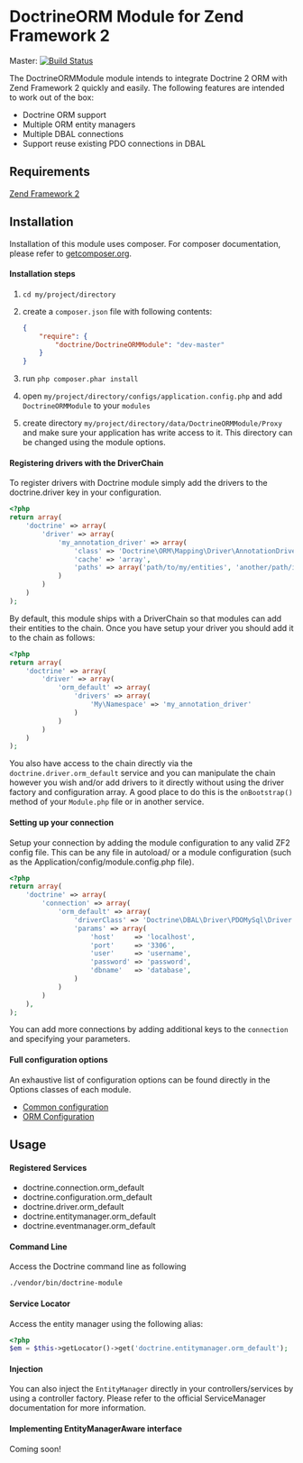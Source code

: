 # DoctrineORM Module for Zend Framework 2

Master: [![Build Status](https://secure.travis-ci.org/doctrine/DoctrineORMModule.png?branch=master)](http://travis-ci.org/doctrine/DoctrineORMModule)

The DoctrineORMModule module intends to integrate Doctrine 2 ORM with Zend Framework 2 quickly
and easily. The following features are intended to work out of the box:

  - Doctrine ORM support
  - Multiple ORM entity managers
  - Multiple DBAL connections
  - Support reuse existing PDO connections in DBAL

## Requirements
[Zend Framework 2](http://www.github.com/zendframework/zf2)

## Installation

Installation of this module uses composer. For composer documentation, please refer to
[getcomposer.org](http://getcomposer.org/).

#### Installation steps

  1. `cd my/project/directory`
  2. create a `composer.json` file with following contents:

     ```json
     {
         "require": {
             "doctrine/DoctrineORMModule": "dev-master"
         }
     }
     ```
  3. run `php composer.phar install`
  4. open `my/project/directory/configs/application.config.php` and add `DoctrineORMModule` to your `modules`
  5. create directory `my/project/directory/data/DoctrineORMModule/Proxy` and make sure your application has write
     access to it. This directory can be changed using the module options.

#### Registering drivers with the DriverChain

To register drivers with Doctrine module simply add the drivers to the doctrine.driver key in your configuration.

```php
<?php
return array(
    'doctrine' => array(
        'driver' => array(
            'my_annotation_driver' => array(
                'class' => 'Doctrine\ORM\Mapping\Driver\AnnotationDriver',
                'cache' => 'array',
                'paths' => array('path/to/my/entities', 'another/path/if/i/want')
            )
        )
    )
);
```

By default, this module ships with a DriverChain so that modules can add their entities to the chain. Once you have setup
your driver you should add it to the chain as follows:

```php
<?php
return array(
    'doctrine' => array(
        'driver' => array(
            'orm_default' => array(
                'drivers' => array(
                    'My\Namespace' => 'my_annotation_driver'
                )
            )
        )
    )
);
```

You also have access to the chain directly via the `doctrine.driver.orm_default` service and you can manipulate the
chain however you wish and/or add drivers to it directly without using the driver factory and configuration array. A
good place to do this is the `onBootstrap()` method of your `Module.php` file or in another service.

#### Setting up your connection

Setup your connection by adding the module configuration to any valid ZF2 config file. This can be any file in autoload/
or a module configuration (such as the Application/config/module.config.php file).

```php
<?php
return array(
    'doctrine' => array(
        'connection' => array(
            'orm_default' => array(
                'driverClass' => 'Doctrine\DBAL\Driver\PDOMySql\Driver',
                'params' => array(
                    'host'     => 'localhost',
                    'port'     => '3306',
                    'user'     => 'username',
                    'password' => 'password',
                    'dbname'   => 'database',
                )
            )
        )
    ),
);
```

You can add more connections by adding additional keys to the `connection` and specifying your parameters.

#### Full configuration options

An exhaustive list of configuration options can be found directly in the Options classes of each module.

 * [Common configuration](https://github.com/Doctrine/DoctrineModule/tree/master/src/DoctrineModule/Options)
 * [ORM Configuration](https://github.com/Doctrine/DoctrineORMModule/tree/master/src/DoctrineORMModule/Options)

## Usage

#### Registered Services

 * doctrine.connection.orm_default
 * doctrine.configuration.orm_default
 * doctrine.driver.orm_default
 * doctrine.entitymanager.orm_default
 * doctrine.eventmanager.orm_default

#### Command Line
Access the Doctrine command line as following

```sh
./vendor/bin/doctrine-module
```

#### Service Locator
Access the entity manager using the following alias:

```php
<?php
$em = $this->getLocator()->get('doctrine.entitymanager.orm_default');
```

#### Injection
You can also inject the `EntityManager` directly in your controllers/services by using a controller factory. Please
refer to the official ServiceManager documentation for more information.

#### Implementing EntityManagerAware interface
Coming soon!
